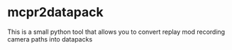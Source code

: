 # mcpr2datapack
This is a small python tool that allows you to convert replay mod recording camera paths into datapacks
